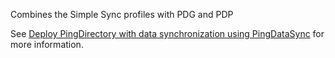 Combines the Simple Sync profiles with PDG and PDP

See [Deploy PingDirectory with data synchronization using PingDataSync](https://pingidentity-devops.gitbook.io/devops/deploy/deploycompose/deploysync) for more information.